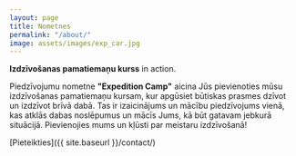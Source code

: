 ```yaml
---
layout: page
title: Nometnes
permalink: "/about/"
image: assets/images/exp_car.jpg
---
```


**Izdzīvošanas pamatiemaņu kurss** in action. 

Piedzīvojumu nometne **"Expedition Camp"** aicina Jūs pievienoties mūsu izdzīvošanas pamatiemaņu kursam, kur apgūsiet būtiskas prasmes dzīvot un izdzīvot brīvā dabā. Tas ir izaicinājums un mācību piedzīvojums vienā, kas atklās dabas noslēpumus un mācīs Jums, kā būt gatavam jebkurā situācijā. Pievienojies mums un kļūsti par meistaru izdzīvošanā!

[Pieteikties]({{ site.baseurl }}/contact/)

